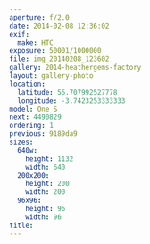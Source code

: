 ```yaml
---
aperture: f/2.0
date: 2014-02-08 12:36:02
exif:
  make: HTC
exposure: 50001/1000000
file: img_20140208_123602
gallery: 2014-heathergems-factory
layout: gallery-photo
location:
  latitude: 56.707992527778
  longitude: -3.7423253333333
model: One S
next: 4490829
ordering: 1
previous: 9189da9
sizes:
  640w:
    height: 1132
    width: 640
  200x200:
    height: 200
    width: 200
  96x96:
    height: 96
    width: 96
title: 
---
```

